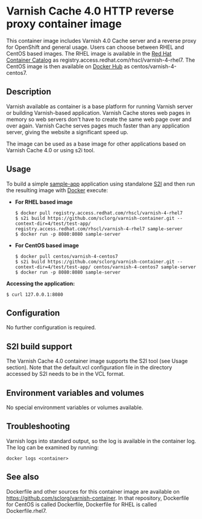 Varnish Cache 4.0 HTTP reverse proxy container image
=====================================================

This container image includes Varnish 4.0 Cache server and a reverse proxy for OpenShift and general usage.
Users can choose between RHEL and CentOS based images.
The RHEL image is available in the [Red Hat Container Catalog](https://access.redhat.com/containers/#/registry.access.redhat.com/rhscl/varnish-4-rhel7)
as registry.access.redhat.com/rhscl/varnish-4-rhel7.
The CentOS image is then available on [Docker Hub](https://hub.docker.com/r/centos/varnish-4-centos7/)
as centos/varnish-4-centos7.


Description
-----------

Varnish available as container is a base platform for 
running Varnish server or building Varnish-based application. 
Varnish Cache stores web pages in memory so web servers don't have to create 
the same web page over and over again. Varnish Cache serves pages much faster 
than any application server, giving the website a significant speed up.

The image can be used as a base image for other applications based on Varnish Cache 4.0 or using s2i tool.


Usage
-----

To build a simple [sample-app](https://github.com/sclorg/varnish-container/tree/master/4/test/test-app) application
using standalone [S2I](https://github.com/openshift/source-to-image) and then run the
resulting image with [Docker](http://docker.io) execute:

*  **For RHEL based image**
    ```
    $ docker pull registry.access.redhat.com/rhscl/varnish-4-rhel7
    $ s2i build https://github.com/sclorg/varnish-container.git --context-dir=4/test/test-app/ registry.access.redhat.com/rhscl/varnish-4-rhel7 sample-server
    $ docker run -p 8080:8080 sample-server
    ```

*  **For CentOS based image**
    ```
    $ docker pull centos/varnish-4-centos7
    $ s2i build https://github.com/sclorg/varnish-container.git --context-dir=4/test/test-app/ centos/varnish-4-centos7 sample-server
    $ docker run -p 8080:8080 sample-server
    ```

**Accessing the application:**
```
$ curl 127.0.0.1:8080
```


Configuration
-------------
No further configuration is required.


S2I build support
-------------
The Varnish Cache 4.0 container image supports the S2I tool (see Usage section). 
Note that the default.vcl configuration file in the directory accessed by S2I needs 
to be in the VCL format.

Environment variables and volumes
-------------
No special environment variables or volumes available.

Troubleshooting
---------------
Varnish logs into standard output, so the log is available in the container log. The log can be examined by running:

    docker logs <container>


See also
--------
Dockerfile and other sources for this container image are available on
https://github.com/sclorg/varnish-container.
In that repository, Dockerfile for CentOS is called Dockerfile, Dockerfile
for RHEL is called Dockerfile.rhel7.

